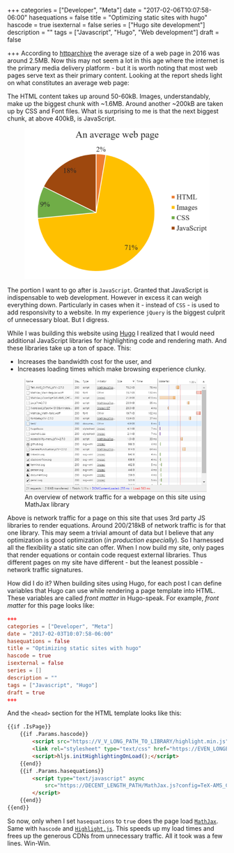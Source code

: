 +++
categories = ["Developer", "Meta"]
date = "2017-02-06T10:07:58-06:00"
hasequations = false
title = "Optimizing static sites with hugo"
hascode = true
isexternal = false
series = ["Hugo site development"]
description = ""
tags = ["Javascript", "Hugo", "Web development"]
draft = false

+++
According to [httparchive](http://httparchive.org/trends.php) the average size of a web page in 2016 was around 2.5MB. Now this may not seem a lot in this age where the internet is the primary media delivery platform - but it is worth noting that most web pages serve text as their primary content. Looking at the report sheds light on what constitutes an average web page:

The HTML content takes up around 50-60kB. Images, understandably, make up the biggest chunk with ~1.6MB. Around another ~200kB are taken up by CSS and Font files. What is surprising to me is that the next biggest chunk, at above 400kB, is JavaScript.

<figure>
    <img src="/img/posts/optimizing-static-sites-with-hugo/chart.png">
</figure>

The portion I want to go after is `JavaScript`. Granted that JavaScript is indispensable to web development. However in excess it can weigh everything down. Particularly in cases when it - instead of `CSS` -  is used to add responsivity to a website. In my experience `jQuery` is the biggest culprit of unnecessary bloat. But I digress.

While I was building this website using [Hugo](https://gohugo.io) I realized that I would need additional JavaScript libraries for highlighting code and rendering math. And these libraries take up a ton of space. This:

* Increases the bandwidth cost for the user, and
* Increases loading times which make browsing experience clunky.

<figure>
    <img src="/img/posts/optimizing-static-sites-with-hugo/network_stats.png">
    <figcaption>An overview of network traffic for a webpage on this site using
        MathJax library</figcaption>
</figure>

Above is network traffic for a page on this site that uses 3rd party JS libraries to render equations. Around 200/218kB of network traffic is for that one library. This may seem a trivial amount of data but I believe that any optimization is good optimization (_in production especially_). So I harnessed all the flexibility a static site can offer. When I now build my site, only pages that render equations or contain code request external libraries. Thus different pages on my site have different - but the leanest possible - network traffic signatures.

How did I do it? When building sites using Hugo, for each post I can define variables that Hugo can use while rendering a page template into HTML. These variables are called _front matter_ in Hugo-speak. For example, _front matter_ for this page looks like:

```toml
+++
categories = ["Developer", "Meta"]
date = "2017-02-03T10:07:58-06:00"
hasequations = false
title = "Optimizing static sites with hugo"
hascode = true
isexternal = false
series = []
description = ""
tags = ["Javascript", "Hugo"]
draft = true
+++
```

And the `<head>` section for the HTML template looks like this:

```HTML
{{if .IsPage}}
    {{if .Params.hascode}}
        <script src="https://V_V_LONG_PATH_TO_LIBRARY/highlight.min.js"></script>
        <link rel="stylesheet" type="text/css" href="https://EVEN_LONGER_PATH.min.css">
        <script>hljs.initHighlightingOnLoad();</script>
    {{end}}
    {{if .Params.hasequations}}
        <script type="text/javascript" async
            src="https://DECENT_LENGTH_PATH/MathJax.js?config=TeX-AMS_CHTML">
        </script>
    {{end}}
{{end}}
```

So now, only when I set `hasequations` to `true` does the page load [`MathJax`](https://www.mathjax.org/). Same with `hascode` and [`Highlight.js`](https://highlightjs.org/). This speeds up my load times and frees up the generous CDNs from unnecessary traffic. All it took was a few lines. Win-Win.
